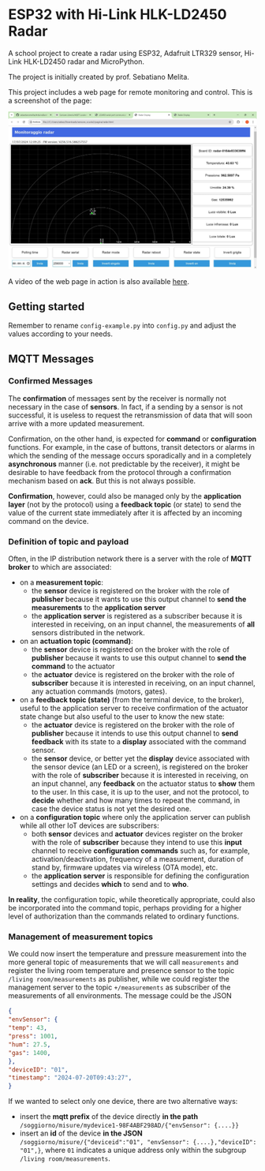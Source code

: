 # ESP32 with Hi-Link HLK-LD2450 Radar

A school project to create a radar using ESP32, Adafruit LTR329 sensor, Hi-Link HLK-LD2450 radar and MicroPython.

The project is initially created by prof. Sebatiano Melita.

This project includes a web page for remote monitoring and control. This is a screenshot of the page:

![Web screenshot](web-screenshot.jpeg)

A video of the web page in action is also available [here](https://drive.google.com/file/d/1KjS-0TWMNAd9SawNiWF4eYCHru64Aw-G/view?usp=sharing).

## Getting started

Remember to rename `config-example.py` into `config.py` and adjust the values according to your needs.


## **MQTT Messages**

### **Confirmed Messages**

The **confirmation** of messages sent by the receiver is normally not necessary in the case of **sensors**. In fact, if a sending by a sensor is not successful, it is useless to request the retransmission of data that will soon arrive with a more updated measurement.

Confirmation, on the other hand, is expected for **command** or **configuration** functions. For example, in the case of buttons, transit detectors or alarms in which the sending of the message occurs sporadically and in a completely **asynchronous** manner (i.e. not predictable by the receiver), it might be desirable to have feedback from the protocol through a confirmation mechanism based on **ack**. But this is not always possible.

**Confirmation**, however, could also be managed only by the **application layer** (not by the protocol) using a **feedback topic** (or state) to send the value of the current state immediately after it is affected by an incoming command on the device.

### **Definition of topic and payload**

Often, in the IP distribution network there is a server with the role of **MQTT broker** to which are associated:
- on a **measurement topic**:
    - the **sensor** device is registered on the broker with the role of **publisher** because it wants to use this output channel to **send the measurements** to the **application server**
    - the **application server** is registered as a subscriber because it is interested in receiving, on an input channel, the measurements of **all** sensors distributed in the network.
- on an **actuation topic (command)**:
    - the **sensor** device is registered on the broker with the role of **publisher** because it wants to use this output channel to **send the command** to the actuator
    - the **actuator** device is registered on the broker with the role of **subscriber** because it is interested in receiving, on an input channel, any actuation commands (motors, gates).
- on a **feedback topic (state)** (from the terminal device, to the broker), useful to the application server to receive confirmation of the actuator state change but also useful to the user to know the new state:
    - the **actuator** device is registered on the broker with the role of **publisher** because it intends to use this output channel to **send feedback** with its state to a **display** associated with the command sensor.
    - the **sensor** device, or better yet the **display** device associated with the sensor device (an LED or a screen), is registered on the broker with the role of **subscriber** because it is interested in receiving, on an input channel, any **feedback** on the actuator status to **show** them to the user. In this case, it is up to the user, and not the protocol, to **decide** whether and how many times to repeat the command, in case the device status is not yet the desired one.
- on a **configuration topic** where only the application server can publish while all other IoT devices are subscribers:
    - both **sensor** devices and **actuator** devices register on the broker with the role of **subscriber** because they intend to use this **input** channel to receive **configuration commands** such as, for example, activation/deactivation, frequency of a measurement, duration of stand by, firmware updates via wireless (OTA mode), etc.
    - the **application server** is responsible for defining the configuration settings and decides **which** to send and to **who**.

**In reality**, the configuration topic, while theoretically appropriate, could also be incorporated into the command topic, perhaps providing for a higher level of authorization than the commands related to ordinary functions.

### **Management of measurement topics**

We could now insert the temperature and pressure measurement into the more general topic of measurements that we will call ```measurements``` and register the living room temperature and presence sensor to the topic ```/living room/measurements``` as publisher, while we could register the management server to the topic ```+/measurements``` as subscriber of the measurements of all environments. The message could be the JSON

``` Json
{
"envSensor": {
"temp": 43,
"press": 1001,
"hum": 27.5,
"gas": 1400,
},
"deviceID": "01",
"timestamp": "2024-07-20T09:43:27",
}
```
If we wanted to select only one device, there are two alternative ways:
- insert the **mqtt prefix** of the device directly **in the path** ```/soggiorno/misure/mydevice1-98F4ABF298AD/{"envSensor": {....}}```
- insert an **id** of the device **in the JSON** ```/soggiorno/misure/{"deviceid":"01", "envSensor": {....},"deviceID": "01",}```, where ```01``` indicates a unique address only within the subgroup ```/living room/measurements```.
